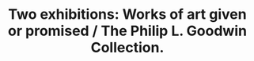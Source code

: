 ---
layout: item
title: "Two exhibitions: Works of art given or promised / The Philip L. Goodwin Collection." 
id: 7927
permalink: items/7927/
---